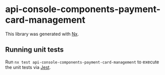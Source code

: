 # api-console-components-payment-card-management

This library was generated with [Nx](https://nx.dev).

## Running unit tests

Run `nx test api-console-components-payment-card-management` to execute the unit tests via [Jest](https://jestjs.io).
